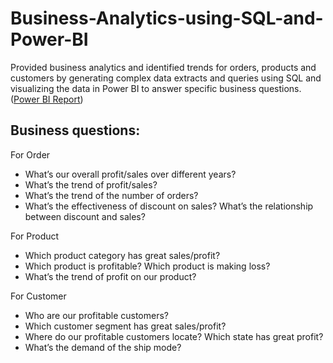 # Business-Analytics-using-SQL-and-Power-BI
Provided business analytics and identified trends for orders, products and customers by generating complex data extracts and queries using SQL and visualizing the data in Power BI to answer specific business questions. ([Power BI Report](https://app.powerbi.com/view?r=eyJrIjoiYzBmMTAzZTEtNTRkOS00ZTJjLWE5NzctOTcxMTVlNzRjMzMzIiwidCI6IjZkYjU5OTA5LTYyMjYtNDQ3My05MDYxLWJhZTNjNjRiY2I4NCIsImMiOjEwfQ%3D%3D))

## Business questions:
For Order
- What’s our overall profit/sales over different years?
- What’s the trend of profit/sales?
-	What’s the trend of the number of orders?
-	What’s the effectiveness of discount on sales? What’s the relationship between discount and sales?

For Product
-	Which product category has great sales/profit?
-	Which product is profitable? Which product is making loss?
-	What’s the trend of profit on our product?

For Customer
-	Who are our profitable customers?
-	Which customer segment has great sales/profit?
-	Where do our profitable customers locate? Which state has great profit?
-	What’s the demand of the ship mode?

